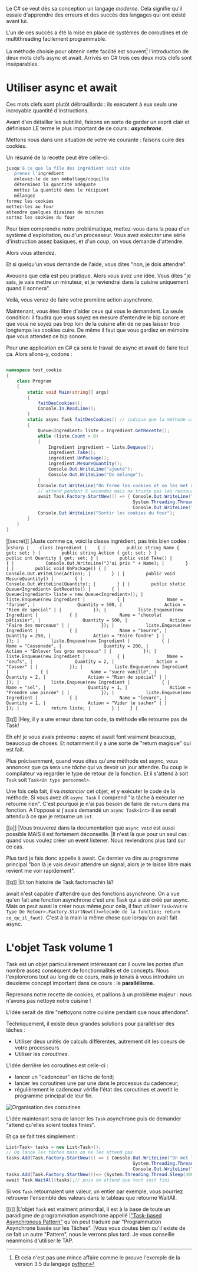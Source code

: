 Le C# se veut dès sa conception un langage *moderne*. Cela signifie qu'il essaie d'apprendre des erreurs et des succès des langages qui ont existé avant lui.

L'un de ces succès a été la mise en place de systèmes de coroutines et de multithreading facilement programmable.

La méthode choisie pour obtenir cette facilité est souvent[^async-python] l'introduction de deux mots clefs async et await. Arrivés en C# trois ces deux mots clefs sont
inséparables.

[^async-python]: Et cela n'est pas une mince affaire comme le prouve l'exemple de la version 3.5 du langage [python]()

# Utiliser async et await

Ces mots clefs sont plutôt débrouillards : ils exécutent à eux seuls une incroyable quantité d'instructions.

Avant d'en détailler les subtilité, faisons en sorte de garder un esprit clair et définisson LE terme le plus important de ce cours : ***asynchrone***.

Mettons nous dans une situation de votre vie courante : faisons cuire des cookies.

Un résumé de la recette peut être celle-ci:

```bash
jusqu'à ce que la file des ingrédient soit vide
   prenez l'ingrédient
   enlevez-le de son emballage/coquille
   déterminez la quantité adéquate
   mettez la quantité dans le récipient
   mélangez
formez les cookies
mettez-les au four
attendre quelques dizaines de minutes
sortez les cookies du four
```

Pour bien comprendre notre problématique, mettez-vous dans la peau d'un système d'exploitation, ou d'un processeur.
Vous avez exécuter une série d'instruction assez basiques, et d'un coup, on vous demande d'attendre.

Alors vous attendez.

Et si quelqu'un vous demande de l'aide, vous dites "non, je dois attendre".

Avouons que cela est peu pratique. Alors vous avez une idée. Vous dites "je sais, je vais mettre un minuteur, et je reviendrai dans la cuisine uniquement quand il sonnera".

Voilà, vous venez de faire votre première action asynchrone.

Maintenant, vous êtes libre d'aider ceux qui vous le demandent. La seule condition: il faudra que vous soyez en mesure d'entendre le bip sonore 
et que vous ne soyez pas trop loin de la cuisine afin de ne pas laisser trop longtemps les cookies cuire.
De même il faut que vous gardiez en mémoire que vous attendez ce bip sonore.

Pour une application en C# ça sera le travail de async et await de faire tout ça. Alors allons-y, codons :

```csharp

namespace test_cookie
{
    class Program
    {
        static void Main(string[] args)
        {
            faitDesCookies();
            Console.In.ReadLine();
        }
        static async Task faitDesCookies() // indique que la méthode va faire quelque chose d'asynchrone
        {
            Queue<Ingredient> liste = Ingredient.GetRecette();
            while (liste.Count > 0)
            {
                Ingredient ingredient = liste.Dequeue();
                ingredient.Take();
                ingredient.UnPackage();
                ingredient.MesureQuantity();
                Console.Out.WriteLine("ajouté");
                Console.Out.WriteLine("On mélange");
            }
            Console.Out.WriteLine("On forme les cookies et on les met au four");
            // attend pendant 5 secondes mais ne truste pas les ressources
            await Task.Factory.StartNew(() => { Console.Out.WriteLine("On met le minuteur."); 
                                                System.Threading.Thread.Sleep(5000);
                                                Console.Out.WriteLine("DRIIIIIIIIIIIIIIIIING"); });
            Console.Out.WriteLine("Sortir les cookies du four");
        }
    }
}
```

[[secret]]
|Juste comme ça, voici la classe ingrédient, pas très bien codée :
|```csharp
|    class Ingredient
|    {
|        public string Name { get; set; }
|        public string Action { get; set; }
|        public int Quantity { get; set; }
|        public void Take()
|        {
|            Console.Out.WriteLine("J'ai pris " + Name);
|        }
|
|        public void UnPackage() {
|            Console.Out.WriteLine(Action);
|        }
|
|        public void MesureQuantity()
|        {
|            Console.Out.WriteLine(Quantity);
|        }
|
|        public static Queue<Ingredient> GetRecette()
|        {
|            Queue<Ingredient> liste = new Queue<Ingredient>();
|            liste.Enqueue(new Ingredient
|            {
|                Name = "farine",
|                Quantity = 500,
|                Action = "Rien de spécial"
|
|            });
|            liste.Enqueue(new Ingredient
|            {
|                Name = "chocolat pâtissier",
|                Quantity = 500,
|                Action = "Faire des morceaux"
|
|            });
|            liste.Enqueue(new Ingredient
|            {
|                Name = "beurre",
|                Quantity = 250,
|                Action = "Faire fondre"
|
|            });
|            liste.Enqueue(new Ingredient
|            {
|                Name = "Cassonade",
|                Quantity = 200,
|                Action = "Enlever les gros morceaux"
|
|            });
|            liste.Enqueue(new Ingredient
|            {
|                Name = "oeufs",
|                Quantity = 2,
|                Action = "Casser"
|
|            });
|            liste.Enqueue(new Ingredient
|            {
|                Name = "sucre vanillé",
|                Quantity = 2,
|                Action = "Rien de spécial"
|
|            });
|            liste.Enqueue(new Ingredient
|            {
|                Name = "sel",
|                Quantity = 1,
|                Action = "Prendre une pincée"
|
|            });
|            liste.Enqueue(new Ingredient
|            {
|                Name = "levure",
|                Quantity = 1,
|                Action = "Vider le sacher"
|
|            });
|            return liste;
|        }
|    }
|```

[[q]]
|Hey, il y a une erreur dans ton code, ta méthode elle retourne pas de Task!

Eh eh! je vous avais prévenu : async et await font vraiment beaucoup, beaucoup de choses. Et notamment il y a une sorte de "return magique" qui est fait.

Plus précisemment, quand vous dites qu'une méthode est async, vous annoncez que ça sera une *tâche* qui va devoir un jour attendre.
Du coup le compilateur va regarder le type de retour de la fonction. Et il s'attend à soit `Task` soit `Task<Un type personnel>`.

Une fois cela fait, il va *instancier* cet objet, et y exécuter le code de la méthode. Si vous avez dit `async Task` il comprend "la tâche à exécuter ne retourne rien".
C'est pourquoi je n'ai pas besoin de faire de `return` dans ma fonction. A l'opposé si j'avais demandé un `async Task<int>`
il se serait attendu à ce que je retourne un `int`.

[[a]]
|Vous trouverez dans la documentation que `async void` est aussi possible MAIS il est fortement déconseillé.
|Il n'est là que pour un seul cas : quand vous voulez créer un event listener. Nous reviendrons plus tard sur ce cas.

Plus tard je fais donc appelle à await. Ce dernier va dire au programme principal "bon là je vais devoir attendre un signal,
alors je te laisse libre mais revient me voir rapidement".

[[q]]
|Et ton histoire de Task factomachin là?

await n'est capable d'attendre que des fonctions asynchrone. On a vue qu'en fait une fonction asynchrone c'est une Task qui a été créé par async.
Mais on peut aussi la créer nous même,pour cela, il faut utiliser `Task<Votre Type De Retour>.Factory.StartNew(()=>lecode de la fonction; return ce_qu_il_faut)`.
C'est à la main la même chose que lorsqu'on avait fait async.

# L'objet Task volume 1

Task est un objet particulièrement intéressant car il ouvre les portes d'un nombre assez conséquent de fonctionnalités et de concepts.
Nous l'explorerons tout au long de ce cours, mais je tenais à vous introduire un deuxième concept important dans ce cours : le **parallélisme**.

Reprenons notre recette de cookies, et pallions à un problème majeur : nous n'avons pas nettoyé notre cuisine !

L'idée serait de dire "nettoyons notre cuisine pendant que nous attendons".

Techniquement, il existe deux grandes solutions pour paralléliser des tâches :

- Utiliser deux unités de calculs différentes, autrement dit les coeurs de votre processeurs
- Utiliser les *coroutines*.

L'idée derrière les coroutines est celle-ci :

- lancer un "cadenceur" en tâche de fond;
- lancer les coroutines une par une dans le processus du cadenceur;
- régulièrement le cadenceur vérifie l'état des coroutines et avertit le programme principal de leur fin.

![Organisation des coroutines]()

L'idée maintenant sera de lancer les `Task` asynchrone puis de demander "attend qu'elles soient toutes finies".

Et ça se fait très simplement :


```csharp
List<Task> tasks = new List<Task>();
// On lance les tâches mais on ne les attend pas
tasks.Add(Task.Factory.StartNew(() => { Console.Out.WriteLine("On met le minuteur."); 
                                                System.Threading.Thread.Sleep(5000);
                                                Console.Out.WriteLine("DRIIIIIIIIIIIIIIIIING"); });
tasks.Add(Task.Factory.StartNew(()=> {System.Threading.Thread.Sleep(4000);/*trop facile de nettoyer :p*/});
await Task.WaitAll(tasks);// puis on attend que tout soit fini
```

Si vos `Task` retournaient une valeur, un entier par exemple, vous pourriez retrouver l'ensemble des valeurs dans le tableau que retourne WaitAll.

[[i]]
|L'objet `Task` est vraiment primordial, il est à la base de toute un paradigme de programmation asynchrone appellé
|["Task-based Asynchronous Pattern"](https://msdn.microsoft.com/en-us/library/hh873175.aspx) qu'on peut traduire par "Programmation Asynchrone basée sur les Tâches". 
|Vous vous doutes bien qu'il existe de ce fait un autre "Pattern", nous le verrons plus tard. Je vous conseille néanmoins d'utiliser le TAP.

